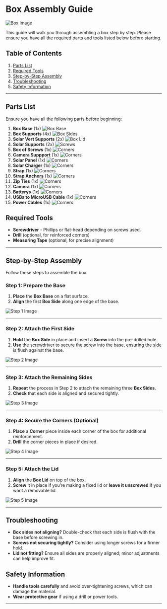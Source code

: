 # Box Assembly Guide

![Box Image](https://github.com/Ageless1980/Box-Construction-Step-by-step/blob/main/Pics/finished%20box.jpg)<!-- Optional: Image of completed box -->

This guide will walk you through assembling a box step by step. Please ensure you have all the required parts and tools listed below before starting.

## Table of Contents

1. [Parts List](#parts-list)
2. [Required Tools](#required-tools)
3. [Step-by-Step Assembly](#step-by-step-assembly)
4. [Troubleshooting](#troubleshooting)
5. [Safety Information](#safety-information)

---

## Parts List

Ensure you have all the following parts before beginning:

1. **Box Base** (1x) ![Box Base](images/box_base.png)
2. **Box Supports** (4x) ![Box Sides](images/box_sides.png)
3. **Solar Vert Supports** (2x) ![Box Lid](images/box_lid.png)
4. **Solar Supports** (2x) ![Screws](images/screws.png)
5. **Box of Screws** (1x) ![Corners](images/corners.png)
6. **Camera Suppport** (1x) ![Corners](images/corners.png)
7. **Solar Panel** (1x) ![Corners](images/corners.png)
8. **Solar Charger** (1x) ![Corners](images/corners.png)
9. **Strap** (1x) ![Corners](images/corners.png)
10. **Strap Anchors** (1x) ![Corners](images/corners.png)
11. **Zip Ties** (1x) ![Corners](images/corners.png)
12. **Camera** (1x) ![Corners](images/corners.png)
13. **Batterys** (1x) ![Corners](images/corners.png)
14. **USBa to MicroUSB Cable** (1x) ![Corners](images/corners.png)
15. **Power Cables** (1x) ![Corners](images/corners.png)

## Required Tools

- **Screwdriver** - Phillips or flat-head depending on screws used.
- **Drill** (optional, for reinforced corners)
- **Measuring Tape** (optional, for precise alignment)

---

## Step-by-Step Assembly

Follow these steps to assemble the box.

### Step 1: Prepare the Base

1. **Place** the **Box Base** on a flat surface.
2. **Align** the first **Box Side** along one edge of the base.

![Step 1 Image](images/step1.png)

---

### Step 2: Attach the First Side

1. **Hold** the **Box Side** in place and insert a **Screw** into the pre-drilled hole.
2. **Use** the screwdriver to secure the screw into the base, ensuring the side is flush against the base.

![Step 2 Image](images/step2.png)

---

### Step 3: Attach the Remaining Sides

1. **Repeat** the process in Step 2 to attach the remaining three **Box Sides**.
2. **Check** that each side is aligned and secured tightly.

![Step 3 Image](images/step3.png)

---

### Step 4: Secure the Corners (Optional)

1. **Place** a **Corner** piece inside each corner of the box for additional reinforcement.
2. **Drill** the corner pieces in place if desired.

![Step 4 Image](images/step4.png)

---

### Step 5: Attach the Lid

1. **Align** the **Box Lid** on top of the box.
2. **Screw** it in place if you’re making a fixed lid or **leave it unscrewed** if you want a removable lid.

![Step 5 Image](images/step5.png)

---

## Troubleshooting

- **Box sides not aligning?** Double-check that each side is flush with the base before screwing in.
- **Screws not securing tightly?** Consider using longer screws for a firmer hold.
- **Lid not fitting?** Ensure all sides are properly aligned; minor adjustments can help improve fit.

## Safety Information

- **Handle tools carefully** and avoid over-tightening screws, which can damage the material.
- **Wear protective gear** if using a drill or power tools.
  
---
